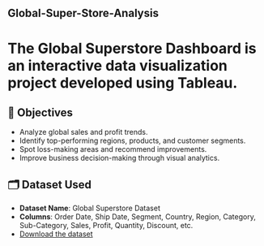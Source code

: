 ## Global-Super-Store-Analysis
# The Global Superstore Dashboard is an interactive data visualization project developed using Tableau. 
## 🎯 Objectives

- Analyze global sales and profit trends.
- Identify top-performing regions, products, and customer segments.
- Spot loss-making areas and recommend improvements.
- Improve business decision-making through visual analytics.

## 🗂️ Dataset Used

- **Dataset Name**: Global Superstore Dataset
- **Columns**: Order Date, Ship Date, Segment, Country, Region, Category, Sub-Category, Sales, Profit, Quantity, Discount, etc.
- <a href="https://github.com/mitakshra/Global-Super-Store-Analysis/blob/main/global_superstore_2016.xlsx">Download the dataset</a>

